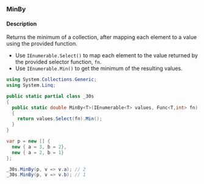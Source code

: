 ### MinBy

#### Description



Returns the minimum of a collection, after mapping each element to a value using the provided function.

- Use `IEnumerable.Select()` to map each element to the value returned by the provided selector function, `fn`.
- Use `IEnumerable.Min()` to get the minimum of the resulting values.

```csharp
using System.Collections.Generic;
using System.Linq;

public static partial class _30s 
{
  public static double MinBy<T>(IEnumerable<T> values, Func<T,int> fn)
  {
    return values.Select(fn).Min();
  }
}
```

```csharp
var p = new [] {
  new { a = 3, b = 2},
  new { a = 2, b = 1}
};

_30s.MinBy(p, v => v.a); // 2
_30s.MinBy(p, v => v.b); // 1
```
